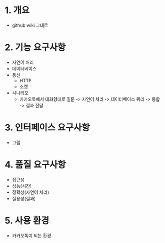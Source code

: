 # 1. 개요
 - github wiki 그대로

# 2. 기능 요구사항
 - 자연어 처리
 - 데이터베이스
 - 통신
   - HTTP
   - 소켓
 - 시나리오
   - 카카오톡에서 대화형태로 질문 -> 자연어 처리 -> 데이터베이스 쿼리 
     -> 통합 -> 결과 전달

# 3. 인터페이스 요구사항
 - 그림

# 4. 품질 요구사항
 - 접근성
 - 성능(시간)
 - 정확성(자연어 처리)
 - 실용성(결과)

# 5. 사용 환경 
 - 카카오톡이 되는 환경
